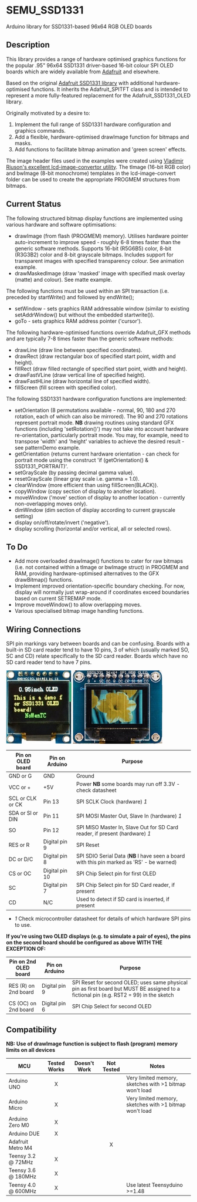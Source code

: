 # SEMU\_SSD1331

Arduino library for SSD1331-based 96x64 RGB OLED boards

## Description

This library provides a range of hardware optimised graphics functions for the popular .95" 96x64 SSD1331 driver-based 16-bit 
colour SPI OLED boards which are widely available from [Adafruit](https://www.adafruit.com/product/684) and elsewhere.  

Based on the original [Adafruit SSD1331 library](https://github.com/adafruit/Adafruit-SSD1331-OLED-Driver-Library-for-Arduino) with additional hardware-optimised functions. 
It inherits the Adafruit_SPITFT class and is intended to represent a more fully-featured replacement for the Adafruit_SSD1331_OLED library.

Originally motivated by a desire to: 
1. Implement the full range of SSD1331 hardware configuration and graphics commands.
2. Add a flexible, hardware-optimised drawImage function for bitmaps and masks.
3. Add functions to facilitate bitmap animation and 'green screen' effects.

The image header files used in the examples were created using [Vladimir Riuson's excellent lcd-image-convertor utility](https://github.com/riuson/lcd-image-converter). 
The tImage (16-bit RGB color) and bwImage (8-bit monochrome) templates in the lcd-image-convert folder can be used to create the appropriate PROGMEM structures from bitmaps.

## Current Status

The following structured bitmap display functions are implemented using various hardware and software optimisations:
* drawImage (from flash (PROGMEM) memory). Utilises hardware pointer auto-increment to improve speed - roughly 6-8 times faster than the generic software methods.
Supports 16-bit (R5G6B5) color, 8-bit (R3G3B2) color and 8-bit grayscale bitmaps. Includes support for transparent images with specified transparency colour.  See animation example.
* drawMaskedImage (draw 'masked' image with specified mask overlay (matte) and colour). See matte example.

The following functions must be used within an SPI transaction (i.e. preceded by startWrite() and followed by endWrite();
* setWindow - sets graphics RAM addressable window (similar to existing setAddrWindow() but without the embedded startwrite()).
* goTo - sets graphics RAM address pointer ('cursor').

The following hardware-optimised functions override Adafruit_GFX methods and are typically 7-8 times faster than the generic software methods:
* drawLine (draw line between specified coordinates).
* drawRect (draw rectangular box of specified start point, width and height).
* fillRect (draw filled rectangle of specified start point, width and height).
* drawFastVLine (draw vertical line of specified height).
* drawFastHLine (draw horizontal line of specified width).
* fillScreen (fill screen with specified color).

The following SSD1331 hardware configuration functions are implemented:
* setOrientation (8 permutations available - normal, 90, 180 and 270 rotation, each of which can also be mirrored). The 90 and 270 rotations represent portrait mode.
**NB** drawing routines using standard GFX functions (including 'setRotation()') may not take into account hardware re-orientation, particularly portrait mode. 
You may, for example, need to transpose 'width' and 'height' variables to achieve the desired result - see patternDemo example.
* getOrientation (returns current hardware orientation - can check for portrait mode using the construct 'if (getOrientation() & SSD1331_PORTRAIT)'.
* setGrayScale (by passing decimal gamma value).
* resetGrayScale (linear gray scale i.e. gamma = 1.0).
* clearWindow (more efficient than using fillScreen(BLACK)).
* copyWindow (copy section of display to another location).
* moveWindow ('move' section of display to another location - currently non-overlapping moves only).
* dimWindow (dim section of display according to current grayscale setting)
* display on/off/rotate/invert ('negative').
* display scrolling (horizontal and/or vertical, all or selected rows).

## To Do

* Add more overloaded drawImage() functions to cater for raw bitmaps (i.e. not contained within a tImage or bwImage struct) in PROGMEM and RAM, providing hardware-optimised alternatives to the GFX drawBitmap() functions.
* Implement improved orientation-specific boundary checking. For now, display will normally just wrap-around if coordinates exceed boundaries based on current SETREMAP mode.
* Improve moveWindow() to allow overlapping moves.
* Various specialised bitmap image handling functions.

## Wiring Connections

<!-- START WIRING TABLE -->

SPI pin markings vary between boards and can be confusing. Boards with a built-in SD card reader tend to have 10 pins, 3 of which (usually marked SO, 
SC and CD) relate specifically to the SD card reader. Boards which have no SD card reader tend to have 7 pins.

![oled_noSDreader](/OLED_type1.jpg) ![oled_withSDreader](/OLED_type2.jpg)

Pin on OLED board       | Pin on Arduino | Purpose
----------------------- | -------------- | ------------------------------------------------------ 
GND or G                | GND            | Ground
VCC or \+               | +5V            | Power **NB** some boards may run off 3.3V - check datasheet
SCL or CLK or CK        | Pin 13         | SPI SCLK Clock (hardware) *1*
SDA or SI or DIN        | Pin 11         | SPI MOSI Master Out, Slave In (hardware) *1*
SO                      | Pin 12         | SPI MISO Master In, Slave Out for SD Card reader, if present (hardware) *1*
RES or R                | Digital pin 9  | SPI Reset 
DC or D/C               | Digital pin 8  | SPI SDIO Serial Data (**NB** I have seen a board with this pin marked as 'RS' - be warned)
CS or OC                | Digital pin 10 | SPI Chip Select pin for first OLED
SC                      | Digital pin 7  | SPI Chip Select pin for SD Card reader, if present
CD                      | N/C            | Used to detect if SD card is inserted, if present
 
* *1* Check microcontroller datasheet for details of which hardware SPI pins to use.

**If you're using two OLED displays (e.g. to simulate a pair of eyes), the pins on the second board should be configured as above WITH THE EXCEPTION OF:**

Pin on 2nd OLED board   | Pin on Arduino | Purpose
----------------------- | -------------- | ------------------------------------------------------ 
RES (R) on 2nd board    | Digital pin 9  | SPI Reset for second OLED; uses same physical pin as first board but MUST BE assigned to a fictional pin (e.g. RST2 = 99) in the sketch
CS (OC) on 2nd board    | Digital pin 6  | SPI Chip Select for second OLED

<!-- END WIRING TABLE -->

<!-- START COMPATIBILITY TABLE -->

## Compatibility

**NB: Use of drawImage function is subject to flash (program) memory limits on all devices**

MCU                 | Tested Works | Doesn't Work | Not Tested  | Notes
------------------- | :----------: | :----------: | :---------: | --------------------
Arduino UNO         |      X       |              |             | Very limited memory, sketches with >1 bitmap won't load
Arduino Micro       |      X       |              |             | Very limited memory, sketches with >1 bitmap won't load
Arduino Zero M0     |      X       |              |             | 
Arduino DUE         |      X       |              |             | 
Adafruit Metro M4   |              |       	      |     X       |
Teensy 3.2 @ 72MHz  |      X       |              |             | 
Teensy 3.6 @ 180MHz |      X       |              |             |
Teensy 4.0 @ 600MHz |      X       |              |             | Use latest Teensyduino >=1.48

<!-- END COMPATIBILITY TABLE -->
